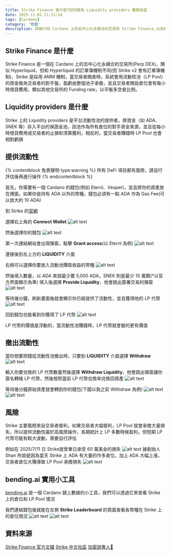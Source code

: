 ```yaml
---
title: Strike Finance 是什麼?如何做為 Liquidity providers 獲取收益
date: 2025-11-01 21:11:14
tags: [Cardano]
category: '幣圈'
description: 詳細介紹 Cardano 上的去中心化永續合約交易所 Strike Finance,以及如何成為流動性提供者(LP)賺取收益,包含完整操作教學、風險分析和實用工具推薦
---
```

## Strike Finance 是什麼
Strike Finance 是一個在 Cardano 上的去中心化永續合約交易所(Perp DEX)，類似 Hyperliquid，但和 Hyperliquid 的訂單簿機制不同(但 Strike v2 會有訂單簿機制)，Strike 是採用 AMM 機制，當交易者開倉時，系統會用流動性池（LP Pool）的資金做為交易者的對手盤，盈虧由整個池子承擔，並且交易者開設倉位會有每小時借貸費用，類似其他交易所的 Funding rate，以平衡多空倉比例。

## Liquidity providers 是什麼
Strike 上的 Liquidity providers 是平台流動性池的提供者，將資金（如 ADA、SNEK 等）存入平台的保證金池，該池作為所有倉位的對手資金來源，並且從每小時借貸費用或交易者的止損和清算獲利，相反的，當交易者賺錢時 LP Pool 也會相對虧損

## 提供流動性
{% contentblock 免責聲明 type:warning %}
所有 DeFi 項目都有風險，請自行評估後再進行操作
{% endcontentblock %}

首先，你需要有一個 Cardano 的錢包(例如 Eternl、Vesper)，並且將你的資產放在裡面，如果你是持有 ADA 以外的幣種，錢包必須有一點 ADA 作為 Gas Fee(可以放大約 10 ADA)

到 Strike 的[官網](https://app.strikefinance.org/)

選擇右上角的 **Connect Wallet**
![alt text](images/20251101/image.webp)

然後選擇你的錢包
![alt text](images/20251101/image-1.webp)

第一次連結網站會出現彈窗，點擊 **Grant access**(以 Eternl 為例)
![alt text](images/20251101/image-2.webp)

連接後到左上方的 **LIQUIDITY** 介面

右側可以選擇你要放入流動池賺取收益的幣種
![alt text](images/20251101/image-3.webp)

然後填入數量，以 ADA 來說最少要 5,000 ADA，SNEK 則是最少 10 萬顆(*以官方界面顯示為準)
填入後選擇 **Provide Liquidity**，他會跳出簽署交易的彈窗
![alt text](images/20251101/image-4.webp)

等待幾分鐘，刷新畫面後就會顯示你已經提供了流動性，並且獲得他的 LP 代幣
![alt text](images/20251101/image-5.webp)

回到錢包也能看到你獲得了 LP 代幣
![alt text](images/20251101/image-6.webp)

LP 代幣的價值是浮動的，當流動性池賺錢時，LP 代幣就會變的更有價值

## 撤出流動性
當你想要把錢從流動性池撤出時，只要到 **LIQUIDITY** 介面選擇 **Withdraw**
![alt text](images/20251101/image-7.webp)

輸入你要兌換的 LP 代幣數量然後選擇 **Withdraw Liquidity**，他會跳出彈窗讓你簽名轉帳 LP 代幣，然後按照當前 LP 代幣兌換率兌換回資產
![alt text](images/20251101/image-10.webp)

等待幾分鐘原始資產就會轉到你的錢包(下圖以我之前 Withdraw 為例)
![alt text](images/20251101/image-8.webp)
![alt text](images/20251101/image-9.webp)

## 風險
Strike 主要風險來自交易者營利，如果交易者大幅營利，LP Pool 就會承擔大量損失，所以提供流動性屬於高風險操作，長期統計上 LP 多數時候盈利，但短期 LP 代幣可能有較大波動，需要自行評估

例如在 2025/7/11 日 Strike就曾單日承受 60 萬美金的損失
![alt text](images/20251101/image-13.webp)
據創始人 Shan 所說是因為當天 Strike 上 ADA 有大量的作多倉位，加上 ADA 大幅上漲，交易者倉位大賺導致 LP Pool 承擔損失
![alt text](images/20251101/image-14.webp)

## bending.ai 實用小工具
[bending.ai](https://bending.ai) 是一個 Cardano 鏈上數據的小工具，我們可以透過它來查看 Strike 上的倉位和 LP Pool 情況

我們連結錢包後就能在左側 **Strike Leaderboard** 的頁面查看各幣種在 Strike 上的倉位現況
![alt text](images/20251101/image-11.webp)
![alt text](images/20251101/image-12.webp)

## 資料來源
[Strike Finance 官方文檔](https://docs.strikefinance.org)
[Strike 中文社區](t.me/Strike_CN)
[加密說書人📖](https://www.youtube.com/watch?v=0ERCXxubvf8)